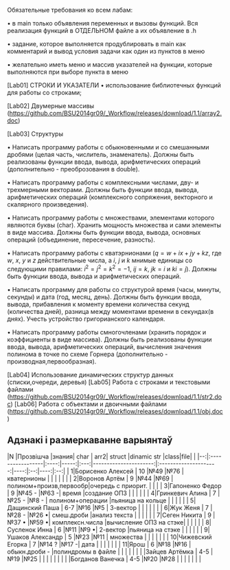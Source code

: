 Обязательные требования ко всем лабам:

• в main только объявления переменных и вызовы функций. Вся реализация функций в ОТДЕЛЬНОМ файле а их объявление в .h

• задание, которое выполняется продублировать в main как комментарий и вывод условия задачи как один из пунктов в меню

• желательно иметь меню и массив указателей на функции, которые выполняются при выборе пункта в меню

[Lab01] СТРОКИ И УКАЗАТЕЛИ 
•	использование библиотечных функций для работы со строками;

[Lab02] Двумерные массивы (https://github.com/BSU2014gr09/_Workflow/releases/download/1.1/array2.doc)

[Lab03] Структуры

• Написать программу работы с обыкновенными и со смешанными дробями (целая часть, числитель, знаменатель). Должны быть реализованы функции ввода, вывода, арифметических операций (дополнительно - преоброзования в double).

• Написать программу работы с комплексными числами, дву- и трехмерными векторами. Должны быть функции ввода, вывода, арифметических операций (комплексного сопряжения, векторного и скалярного произведения).

• Написать программу работы с множествами, элементами которого являются буквы (char). Хранить мощность множества и сами элементы в виде массива. Должны быть функции ввода, вывода,  основных операций (объединение, пересечение, разность).

• Написать программу работы с кватэрнионами ($q=w+ix+jy+kz$, где $w$, $x$, $y$ и $z$ действительные числа,
а $i$, $j$ и $k$ мнимые единицы со следующими правилами: $i^2=j^2=k^2=-1$, $ij=k$, $jk=i$ и $ki=j$). Должны быть функции
ввода, вывода и арифметических операций.

• Написать программу для работы со структурой время (часы, минуты, секунды) и дата (год, месяц, день). Должны быть функции
ввода, вывода, прибавления к моменту времени количества секунд (количества дней), разница между моментами времени в секундах(в днях). Учесть устройство григорианского календаря.

• Написать программу работы смногочленами (хранить порядок и коэффициенты в виде массива). Должны быть реализованы функции ввода, вывода, арифметических операций, вычисления значения полинома в точке по схеме Горнера (дополнительно - производная,первообразная).

[Lab04] Использование динамических структур данных (списки,очереди, деревья)
[Lab05] Работа с строками и текстовыми файлами (https://github.com/BSU2014gr09/_Workflow/releases/download/1.1/str2.doc)
[Lab06] Работа с объектами и двоичными файлами (https://github.com/BSU2014gr09/_Workflow/releases/download/1.1/obj.doc)

## Адзнакі і размеркаванне варыянтаў


|N  |Прозвішча         |знания| char | arr2|     struct            |dinamic str            |class|file|     |
|--:|:-----------------|:----:|-----:|:---:|----------------------:|:---------------------:|----:|:--:|----:|:--:|
|  1|Борисенко Алексей |  10  |№49   |№76  | кватернионы           |                       |     |    |     |    |
|  2|Воронов Артём     |  9   |№44   |№69  |полином+произв,первообр|очередь с приорит.     |     |    |
|  3|Гапоненко Федор   |  9   |№45 - |№63 -| время                 |создание ОПЗ           |     |    |     |    |
|  4|Гринкевич Алина   |  7   |№25 - |№8 - | полином+операции      |пьяница на кольце      |     |    |     |    |
|  5|Дащинский Паша    |  6-7 |№16   |№5   | 3-вектор              |                       |     |    |     |    |
|  6|Жук Женя          |  7   |№28 - |№26 •| смеш.дроби            |анализ текста          |     |    |     |    |
|  7|Сеген Никита      |  9   |№37 • |№59 •| комплексн.числа       |вычисление ОПЗ на стэке|     |    |     |    |
|  8|Сусленок Инна     |  6   |№11   |№9  •| 2-вектор              |пьяница на стэке       |     |    |     |    |
|  9|Ушаков Александр  |  5   |№23   |№11  | множества             |                       |     |    |     |    |
| 10|Чижевский Егорка  |  7   |№14 ? |№17 -| дата                  |                       |     |    |     |    |
| 11|Ярош              |  6   |№18   |№16  | обыкн.дроби        -  |полиндромы в файле     |     |    |     |    |
|
|   |Зайцев Артёмка    |  4-5 |№19   |№25  |      |       |     |    |     |    |
|   |Богданов Ванечка  |  4-5 |№20   |№28  |      |       |     |    |     |    |

